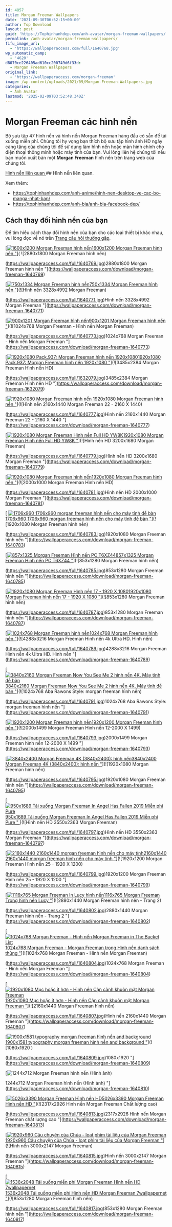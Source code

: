 ```yaml
---
id: 4857
title: Morgan Freeman Wallpapers
date: '2021-09-30T06:52:15+00:00'
author: Top Download
layout: post
guid: 'https://Tophinhanhdep.com/anh-avatar/morgan-freeman-wallpapers/'
permalink: /anh-avatar/morgan-freeman-wallpapers/
fifu_image_url:
  - 'https://wallpaperaccess.com/full/1640768.jpg'
wp_automatic_camp:
  - '4620'
d8070ce226405ad610cc200749d6f33d:
  - Morgan Freeman Wallpapers
original_link:
  - 'https://wallpaperaccess.com/morgan-freeman'
image: /wp-content/uploads/2021/09/Morgan-Freeman-Wallpapers.jpg
categories:
  - Ảnh Avatar
lastmod: '2025-02-09T03:52:48.340Z'
---
```

# Morgan Freeman các hình nền

Bộ sưu tập 47 hình nền và hình nền Morgan Freeman hàng đầu có sẵn để tải xuống miễn phí. Chúng tôi hy vọng bạn thích bộ sưu tập hình ảnh HD ngày càng tăng của chúng tôi để sử dụng làm hình nền hoặc màn hình chính cho điện thoại thông minh hoặc máy tính của bạn. Vui lòng liên hệ chúng tôi nếu bạn muốn xuất bản một **Morgan Freeman** hình nền trên trang web của chúng tôi.

[Hình nền liên quan ](#related) ## Hình nền liên quan.

   
 Xem thêm:

   
- <https://tophinhanhdep.com/anh-anime/hinh-nen-desktop-ve-cac-bo-manga-nhat-ban/>
- <https://tophinhanhdep.com/anh-bia/anh-bia-facebook-dep/>

## Cách thay đổi hình nền của bạn

Để tìm hiểu cách thay đổi hình nền của bạn cho các loại thiết bị khác nhau, vui lòng đọc về nó trên [Trang câu hỏi thường gặp](https://tophinhanhdep.com/faq/).

  
[[![1600x1200 Morgan Freeman hình nền](https://wallpaperaccess.com/full/1640768.jpg)1600x1200 Morgan Freeman hình nền "](https://wallpaperaccess.com/download/morgan-freeman-1640768)]( ![2880x1800 Morgan Freeman hình nền)

(https://wallpaperaccess.com/full/1640769.jpg)2880x1800 Morgan Freeman hình nền "](https://wallpaperaccess.com/download/morgan-freeman-1640769)

[[![750x1334 Morgan Freeman hình nền](https://wallpaperaccess.com/full/1640770.jpg)750x1334 Morgan Freeman hình nền "](https://wallpaperaccess.com/download/morgan-freeman-1640770)](![Hình nền 3328x4992 Morgan Freeman)

(https://wallpaperaccess.com/full/1640771.jpg)Hình nền 3328x4992 Morgan Freeman "](https://wallpaperaccess.com/download/morgan-freeman-1640771)

[[![900x1201 Morgan Freeman hình nền](https://wallpaperaccess.com/full/1640772.jpg)900x1201 Morgan Freeman hình nền "](https://wallpaperaccess.com/download/morgan-freeman-1640772)](![1024x768 Morgan Freeman - Hình nền Morgan Freeman)

(https://wallpaperaccess.com/full/1640773.jpg)1024x768 Morgan Freeman - Hình nền Morgan Freeman "](https://wallpaperaccess.com/download/morgan-freeman-1640773)

[[![1920x1080 Pack.937: Morgan Freeman hình nền 1920x1080](https://wallpaperaccess.com/full/1640774.jpg)1920x1080 Pack.937: Morgan Freeman hình nền 1920x1080 "](https://wallpaperaccess.com/download/morgan-freeman-1640774)](![3485x2384 Morgan Freeman Hình nền HD)

(https://wallpaperaccess.com/full/1632079.jpg)3485x2384 Morgan Freeman Hình nền HD "](https://wallpaperaccess.com/download/morgan-freeman-1632079)

[[![1920x1080 Morgan Freeman hình nền](https://wallpaperaccess.com/full/1640776.jpg) 1920x1080 Morgan Freeman hình nền "](https://wallpaperaccess.com/download/morgan-freeman-1640776)](![Hình nền 2160x1440 Morgan Freeman 22 - 2160 X 1440)

(https://wallpaperaccess.com/full/1640777.jpg)Hình nền 2160x1440 Morgan Freeman 22 - 2160 X 1440 "](https://wallpaperaccess.com/download/morgan-freeman-1640777)

[[![1920x1080 Morgan Freeman Hình nền Full HD YW8K](https://wallpaperaccess.com/full/1640778.jpg)1920x1080 Morgan Freeman Hình nền Full HD YW8K "](https://wallpaperaccess.com/download/morgan-freeman-1640778)](![Hình nền HD 3200x1680 Morgan Freeman)

(https://wallpaperaccess.com/full/1640779.jpg)Hình nền HD 3200x1680 Morgan Freeman "](https://wallpaperaccess.com/download/morgan-freeman-1640779)

[[![1920x1080 Morgan Freeman hình nền](https://wallpaperaccess.com/full/1640780.jpg)1920x1080 Morgan Freeman hình nền "](https://wallpaperaccess.com/download/morgan-freeman-1640780)](![2000x1000 Morgan Freeman Hình nền HD)

(https://wallpaperaccess.com/full/1640781.jpg)Hình nền HD 2000x1000 Morgan Freeman "](https://wallpaperaccess.com/download/morgan-freeman-1640781)

[ [![1706x960 1706x960 morgan freeman hình nền cho máy tính để bàn](https://wallpaperaccess.com/full/1640782.jpg)1706x960 1706x960 morgan freeman hình nền cho máy tính để bàn "](https://wallpaperaccess.com/download/morgan-freeman-1640782)](![1920x1080 Morgan Freeman hình nền)

(https://wallpaperaccess.com/full/1640783.jpg)1920x1080 Morgan Freeman hình nền "](https://wallpaperaccess.com/download/morgan-freeman-1640783)

[[![857x1325 Morgan Freeman Hình nền PC T6XZ44](https://wallpaperaccess.com/full/1640784.jpg)857x1325 Morgan Freeman Hình nền PC T6XZ44 "](https://wallpaperaccess.com/download/morgan-freeman-1640784)](![853x1280 Morgan Freeman hình nền)

(https://wallpaperaccess.com/full/1640785.jpg)853x1280 Morgan Freeman hình nền "](https://wallpaperaccess.com/download/morgan-freeman-1640785)

[[![1920x1080 Morgan Freeman Hình nền 17 - 1920 X 1080](https://wallpaperaccess.com/full/1640786.jpg)1920x1080 Morgan Freeman hình nền 17 - 1920 X 1080 "](https://wallpaperaccess.com/download/morgan-freeman-1640786)](![853x1280 Morgan Freeman hình nền)

(https://wallpaperaccess.com/full/1640787.jpg)853x1280 Morgan Freeman hình nền "](https://wallpaperaccess.com/download/morgan-freeman-1640787)

[[![1024x768 Morgan Freeman hình nền](https://wallpaperaccess.com/full/1640788.jpg)1024x768 Morgan Freeman hình nền "](https://wallpaperaccess.com/download/morgan-freeman-1640788)](![4288x3216 Morgan Freeman Hình nền 4k Ultra HD.  Hình nền)

(https://wallpaperaccess.com/full/1640789.jpg)4288x3216 Morgan Freeman Hình nền 4k Ultra HD. Hình nền "](https://wallpaperaccess.com/download/morgan-freeman-1640789)

[[![3840x2160 Morgan Freeman Now You See Me 2 hình nền 4K.  Máy tính để bàn](https://wallpaperaccess.com/full/1640790.jpg)3840x2160 Morgan Freeman Now You See Me 2 hình nền 4K. Máy tính để bàn "](https://wallpaperaccess.com/download/morgan-freeman-1640790)](![1024x768 Aba Rawons Style: morgan freeman hình nền)

(https://wallpaperaccess.com/full/1640791.jpg)1024x768 Aba Rawons Style: morgan freeman hình nền "](https://wallpaperaccess.com/download/morgan-freeman-1640791)

[[![1920x1200 Morgan Freeman hình nền](https://wallpaperaccess.com/full/1640792.jpg)1920x1200 Morgan Freeman hình nền "](https://wallpaperaccess.com/download/morgan-freeman-1640792)](![2000x1499 Morgan Freeman Hình nền 12-2000 X 1499)

(https://wallpaperaccess.com/full/1640793.jpg)2000x1499 Morgan Freeman hình nền 12-2000 X 1499 "](https://wallpaperaccess.com/download/morgan-freeman-1640793)

[[![3840x2400 Morgan Freeman 4K (3840x2400): hình nền](https://wallpaperaccess.com/full/1640794.jpg)3840x2400 Morgan Freeman 4K (3840x2400): hình nền "](https://wallpaperaccess.com/download/morgan-freeman-1640794)](![1920x1080 Morgan Freeman hình nền)

(https://wallpaperaccess.com/full/1640795.jpg)1920x1080 Morgan Freeman hình nền "](https://wallpaperaccess.com/download/morgan-freeman-1640795)

[[![950x1689 Tải xuống Morgan Freeman In Angel Has Fallen 2019 Miễn phí Pure](https://wallpaperaccess.com/full/1342239.jpg)950x1689 Tải xuống Morgan Freeman In Angel Has Fallen 2019 Miễn phí Pure " ](https://wallpaperaccess.com/download/morgan-freeman-1342239)](![Hình nền HD 3550x2363 Morgan Freeman)

(https://wallpaperaccess.com/full/1640797.jpg)Hình nền HD 3550x2363 Morgan Freeman "](https://wallpaperaccess.com/download/morgan-freeman-1640797)

[[![2160x1440 2160x1440 morgan freeman hình nền cho máy tính](https://wallpaperaccess.com/full/1640798.jpg)2160x1440 2160x1440 morgan freeman hình nền cho máy tính "](https://wallpaperaccess.com/download/morgan-freeman-1640798)](![1920x1200 Morgan Freeman Hình nền 25 - 1920 X 1200)

(https://wallpaperaccess.com/full/1640799.jpg)1920x1200 Morgan Freeman Hình nền 25 - 1920 X 1200 "](https://wallpaperaccess.com/download/morgan-freeman-1640799)

[[![1116x765 Morgan Freeman In Lucy hình nền](https://wallpaperaccess.com/full/1640800.jpg)1116x765 Morgan Freeman Trong hình nền Lucy "](https://wallpaperaccess.com/download/morgan-freeman-1640800)](![2880x1440 Morgan Freeman hình nền - Trang 2)

(https://wallpaperaccess.com/full/1640802.jpg)2880x1440 Morgan Freeman hình nền - Trang 2 "](https://wallpaperaccess.com/download/morgan-freeman-1640802)

[[![1024x768 Morgan Freeman - Hình nền Morgan Freeman in The Bucket List](https://wallpaperaccess.com/full/1640803.jpg)1024x768 Morgan Freeman - Morgan Freeman trong Hình nền danh sách thùng "](https://wallpaperaccess.com/download/morgan-freeman-1640803)](![1024x768 Morgan Freeman - Hình nền Morgan Freeman)

(https://wallpaperaccess.com/full/1640804.jpg)1024x768 Morgan Freeman - Hình nền Morgan Freeman "](https://wallpaperaccess.com/download/morgan-freeman-1640804)

[[![1920x1080 Mục hoặc ít hơn - Hình nền Cận cảnh khuôn mặt Morgan Freeman](https://wallpaperaccess.com/full/1640806.jpg)1920x1080 Mục hoặc ít hơn - Hình nền Cận cảnh khuôn mặt Morgan Freeman "](https://wallpaperaccess.com/download/morgan-freeman-1640806)](![2160x1440 Morgan Freeman hình nền)

(https://wallpaperaccess.com/full/1640807.jpg)Hình nền 2160x1440 Morgan Freeman "](https://wallpaperaccess.com/download/morgan-freeman-1640807)

[[![1900x1581 typography morgan freeman hình nền and background](https://wallpaperaccess.com/full/1640808.jpg)1900x1581 typography morgan freeman hình nền and background "](https://wallpaperaccess.com/download/morgan-freeman-1640808)](![1080x1920 )

(https://wallpaperaccess.com/full/1640809.jpg)1080x1920 "](https://wallpaperaccess.com/download/morgan-freeman-1640809)

[![1244x712 Morgan Freeman hình nền (Hình ảnh)](https://wallpaperaccess.com/full/1640810.jpg)

1244x712 Morgan Freeman hình nền (Hình ảnh) "](https://wallpaperaccess.com/download/morgan-freeman-1640810)

[[![5026x3390 Morgan Freeman Hình nền HD](https://wallpaperaccess.com/full/1640812.jpg)5026x3390 Morgan Freeman Hình nền HD "](https://wallpaperaccess.com/download/morgan-freeman-1640812)](![2317x2926 Hình nền Morgan Freeman Chất lượng cao)

(https://wallpaperaccess.com/full/1640813.jpg)2317x2926 Hình nền Morgan Freeman chất lượng cao "](https://wallpaperaccess.com/download/morgan-freeman-1640813)

[[![1920x960 Câu chuyện của Chúa - loạt phim tài liệu của Morgan Freeman](https://wallpaperaccess.com/full/1640814.jpg)1920x960 Câu chuyện của Chúa - loạt phim tài liệu của Morgan Freeman "](https://wallpaperaccess.com/download/morgan-freeman-1640814)](![Hình nền 3000x2147 Morgan Freeman)

(https://wallpaperaccess.com/full/1640815.jpg)Hình nền 3000x2147 Morgan Freeman "](https://wallpaperaccess.com/download/morgan-freeman-1640815)

[[![1536x2048 Tải xuống miễn phí Morgan Freeman Hình nền HD 7wallpapernet](https://wallpaperaccess.com/full/1640816.jpg)1536x2048 Tải xuống miễn phí Hình nền HD Morgan Freeman 7wallpapernet "](https://wallpaperaccess.com/download/morgan-freeman-1640816)](![853x1280 Morgan Freeman hình nền)

(https://wallpaperaccess.com/full/1640817.jpg)853x1280 Morgan Freeman hình nền "](https://wallpaperaccess.com/download/morgan-freeman-1640817)
